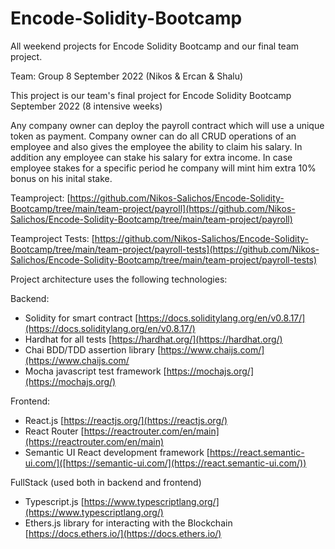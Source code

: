 # Encode-Solidity-Bootcamp
All weekend projects for Encode Solidity Bootcamp and our final team project.

Team: Group 8 September 2022 (Nikos & Ercan & Shalu)

This project is our team's final project for Encode Solidity Bootcamp September 2022 (8 intensive weeks)

Any company owner can deploy the payroll contract which will use a unique token as payment.
Company owner can do all CRUD operations of an employee and also gives the employee the ability to claim his salary.
In addition any employee can stake his salary for extra income. In case employee stakes for a specific period he company will mint him extra 10% bonus on his inital stake.

Teamproject: [https://github.com/Nikos-Salichos/Encode-Solidity-Bootcamp/tree/main/team-project/payroll](https://github.com/Nikos-Salichos/Encode-Solidity-Bootcamp/tree/main/team-project/payroll)

Teamproject Tests: [https://github.com/Nikos-Salichos/Encode-Solidity-Bootcamp/tree/main/team-project/payroll-tests](https://github.com/Nikos-Salichos/Encode-Solidity-Bootcamp/tree/main/team-project/payroll-tests)

Project architecture uses the following technologies:

Backend:
- Solidity for smart contract [https://docs.soliditylang.org/en/v0.8.17/](https://docs.soliditylang.org/en/v0.8.17/)
- Hardhat for all tests [https://hardhat.org/](https://hardhat.org/)
- Chai BDD/TDD assertion library [https://www.chaijs.com/](https://www.chaijs.com/
- Mocha javascript test framework [https://mochajs.org/](https://mochajs.org/)

Frontend:
- React.js [https://reactjs.org/](https://reactjs.org/)
- React Router [https://reactrouter.com/en/main](https://reactrouter.com/en/main)
- Semantic UI React development framework [https://react.semantic-ui.com/]([https://semantic-ui.com/](https://react.semantic-ui.com/))

FullStack (used both in backend and frontend)
- Typescript.js [https://www.typescriptlang.org/](https://www.typescriptlang.org/)
- Ethers.js library for interacting with the Blockchain [https://docs.ethers.io/](https://docs.ethers.io/)
